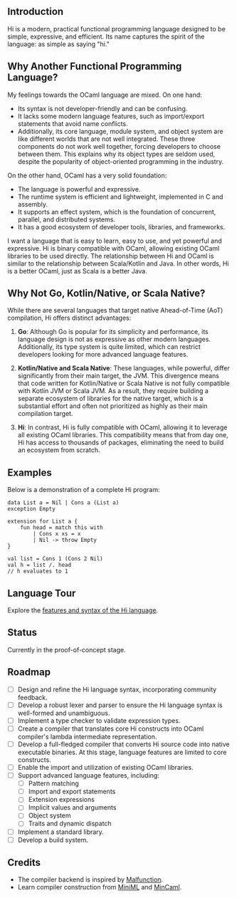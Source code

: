 ## Introduction

Hi is a modern, practical functional programming language designed to be simple, expressive, and efficient. Its name captures the spirit of the language: as simple as saying "hi."

## Why Another Functional Programming Language?

My feelings towards the OCaml language are mixed. On one hand:
- Its syntax is not developer-friendly and can be confusing.
- It lacks some modern language features, such as import/export statements that avoid name conflicts.
- Additionally, its core language, module system, and object system are like different worlds that are not well integrated. These three components do not work well together, forcing developers to choose between them. This explains why its object types are seldom used, despite the popularity of object-oriented programming in the industry.

On the other hand, OCaml has a very solid foundation:
- The language is powerful and expressive.
- The runtime system is efficient and lightweight, implemented in C and assembly.
- It supports an effect system, which is the foundation of concurrent, parallel, and distributed systems.
- It has a good ecosystem of developer tools, libraries, and frameworks.

I want a language that is easy to learn, easy to use, and yet powerful and expressive. Hi is binary compatible with OCaml, allowing existing OCaml libraries to be used directly. The relationship between Hi and OCaml is similar to the relationship between Scala/Kotlin and Java. In other words, Hi is a better OCaml, just as Scala is a better Java.

## Why Not Go, Kotlin/Native, or Scala Native?

While there are several languages that target native Ahead-of-Time (AoT) compilation, Hi offers distinct advantages:

1. **Go**: Although Go is popular for its simplicity and performance, its language design is not as expressive as other modern languages. Additionally, its type system is quite limited, which can restrict developers looking for more advanced language features.

2. **Kotlin/Native and Scala Native**: These languages, while powerful, differ significantly from their main target, the JVM. This divergence means that code written for Kotlin/Native or Scala Native is not fully compatible with Kotlin JVM or Scala JVM. As a result, they require building a separate ecosystem of libraries for the native target, which is a substantial effort and often not prioritized as highly as their main compilation target.

3. **Hi**: In contrast, Hi is fully compatible with OCaml, allowing it to leverage all existing OCaml libraries. This compatibility means that from day one, Hi has access to thousands of packages, eliminating the need to build an ecosystem from scratch.

## Examples

Below is a demonstration of a complete Hi program:

```hi
data List a = Nil | Cons a (List a)
exception Empty

extension for List a {
	fun head = match this with
		| Cons x xs = x
		| Nil -> throw Empty
}

val list = Cons 1 (Cons 2 Nil)
val h = list /. head
// h evaluates to 1
```

## Language Tour

Explore the [features and syntax of the Hi language](./docs/tour.md).

## Status

Currently in the proof-of-concept stage.

## Roadmap

- [ ] Design and refine the Hi language syntax, incorporating community feedback.
- [ ] Develop a robust lexer and parser to ensure the Hi language syntax is well-formed and unambiguous.
- [ ] Implement a type checker to validate expression types.
- [ ] Create a compiler that translates core Hi constructs into OCaml compiler's lambda intermediate representation.
- [ ] Develop a full-fledged compiler that converts Hi source code into native executable binaries. At this stage, language features are limited to core constructs.
- [ ] Enable the import and utilization of existing OCaml libraries.
- [ ] Support advanced language features, including:
  - [ ] Pattern matching
  - [ ] Import and export statements
  - [ ] Extension expressions
  - [ ] Implicit values and arguments
  - [ ] Object system
  - [ ] Traits and dynamic dispatch
- [ ] Implement a standard library.
- [ ] Develop a build system.

## Credits

- The compiler backend is inspired by [Malfunction](https://github.com/stedolan/malfunction).
- Learn compiler construction from [MiniML](https://github.com/cmaes/miniml) and [MinCaml](https://esumii.github.io/min-caml/index-e.html).
